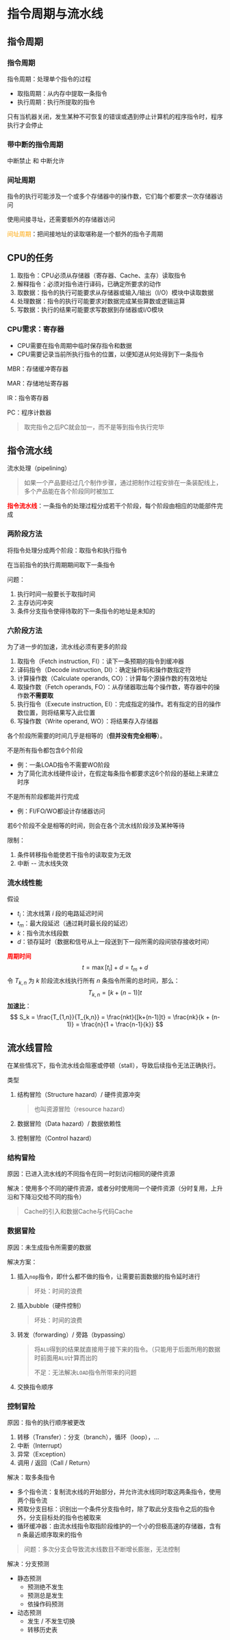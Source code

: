 # 指令周期与流水线

## 指令周期

### 指令周期

指令周期：处理单个指令的过程

* 取指周期：从内存中提取一条指令
* 执行周期：执行所提取的指令

只有当机器关闭，发生某种不可恢复的错误或遇到停止计算机的程序指令时，程序执行才会停止



### 带中断的指令周期

中断禁止 和 中断允许



### 间址周期

指令的执行可能涉及一个或多个存储器中的操作数，它们每个都要求一次存储器访问

使用间接寻址，还需要额外的存储器访问

<span style='color: orange'>间址周期</span>：把间接地址的读取堪称是一个额外的指令子周期



## CPU的任务

1. 取指令：CPU必须从存储器（寄存器、Cache、主存）读取指令
2. 解释指令：必须对指令进行译码，已确定所要求的动作
3. 取数据：指令的执行可能要求从存储器或输入/输出（I/O）模块中读取数据
4. 处理数据：指令的执行可能要求对数据完成某些算数或逻辑运算
5. 写数据：执行的结果可能要求写数据到存储器或I/O模块



### CPU需求：寄存器

* CPU需要在指令周期中临时保存指令和数据
* CPU需要记录当前所执行指令的位置，以便知道从何处得到下一条指令

MBR：存储缓冲寄存器

MAR：存储地址寄存器

IR：指令寄存器

PC：程序计数器

> 取完指令之后PC就会加一，而不是等到指令执行完毕



## 指令流水线

流水处理（pipelining）

> 如果一个产品要经过几个制作步骤，通过把制作过程安排在一条装配线上，多个产品能在各个阶段同时被加工

<span style='color: red'>**指令流水线**</span>：一条指令的处理过程分成若干个阶段，每个阶段由相应的功能部件完成



### 两阶段方法

将指令处理分成两个阶段：取指令和执行指令

在当前指令的执行周期期间取下一条指令

问题：

1. 执行时间一般要长于取指时间
2. 主存访问冲突
3. 条件分支指令使得待取的下一条指令的地址是未知的



### 六阶段方法

为了进一步的加速，流水线必须有更多的阶段

1. 取指令（Fetch instruction, FI）：读下一条预期的指令到缓冲器
2. 译码指令（Decode instruction, DI）：确定操作码和操作数指定符
2. 计算操作数（Calculate operands, CO）：计算每个源操作数的有效地址
2. 取操作数（Fetch operands, FO）：从存储器取出每个操作数，寄存器中的操作数**不需要取**
2. 执行指令（Execute instruction, EI）：完成指定的操作。若有指定的目的操作数位置，则将结果写入此位置
2. 写操作数（Write operand, WO）：将结果存入存储器

各个阶段所需要的时间几乎是相等的（**但并没有完全相等**）。



不是所有指令都包含6个阶段

* 例：一条LOAD指令不需要WO阶段
* 为了简化流水线硬件设计，在假定每条指令都要求这6个阶段的基础上来建立时序

不是所有阶段都能并行完成

* 例：FI/FO/WO都设计存储器访问

若6个阶段不全是相等的时间，则会在各个流水线阶段涉及某种等待

限制：

1. 条件转移指令能使若干指令的读取变为无效
2. 中断 -- 流水线失效



### 流水线性能

假设

* $t_i$：流水线第 $i$ 段的电路延迟时间
* $t_m$：最大段延迟（通过耗时最长段的延迟）
* $k$：指令流水线段数
* $d$：锁存延时（数据和信号从上一段送到下一段所需的段间锁存接收时间）

<span style='color: red'>**周期时间**</span>
$$
t = \max[t_i] + d = t_m + d
$$
令 $T_{k, n}$ 为 $k$ 阶段流水线执行所有 $n$ 条指令所需的总时间，那么：
$$
T_{k,n} = [k+(n-1)]t
$$
**加速比**：
$$
S_k = \frac{T_{1,n}}{T_{k,n}} = \frac{nkt}{[k+(n-1)]t} = \frac{nk}{k + (n-1)} = \frac{n}{1 + \frac{n-1}{k}}
$$

## 流水线冒险

在某些情况下，指令流水线会阻塞或停顿（stall），导致后续指令无法正确执行。

类型

1. 结构冒险（Structure hazard）/ 硬件资源冲突

	> 也叫资源冒险（resource hazard）

2. 数据冒险（Data hazard）/ 数据依赖性

3. 控制冒险（Control hazard）



### 结构冒险

原因：已进入流水线的不同指令在同一时刻访问相同的硬件资源

解决：使用多个不同的硬件资源，或者分时使用同一个硬件资源（分时复用，上升沿和下降沿交给不同的指令）

> Cache的引入和数据Cache与代码Cache



### 数据冒险

原因：未生成指令所需要的数据

解决方案：

1. 插入`nop`指令，即什么都不做的指令，让需要前面数据的指令延时进行

	> 坏处：时间的浪费

2. 插入bubble（硬件控制）

	> 坏处：时间的浪费

3. 转发（forwarding）/ 旁路（bypassing）

	> 将`ALU`得到的结果就直接用于接下来的指令。（只能用于后面所用的数据时前面用`ALU`计算而出的
	>
	> 不足：无法解决`LOAD`指令所带来的问题

4. 交换指令顺序



### 控制冒险

原因：指令的执行顺序被更改

1. 转移（Transfer）：分支（branch），循环（loop），...
2. 中断（Interrupt）
3. 异常（Exception）
4. 调用 / 返回（Call / Return）

解决：取多条指令

* 多个指令流：复制流水线的开始部分，并允许流水线同时取这两条指令，使用两个指令流
* 预取分支目标：识别出一个条件分支指令时，除了取此分支指令之后的指令外，分支目标处的指令也被取来
* 循环缓冲器：由流水线指令取指阶段维护的一个小的但极高速的存储器，含有 n 条最近顺序取来的指令

> 问题：多次分支会导致流水线数目不断增长膨胀，无法控制

解决：分支预测

* 静态预测
	* 预测绝不发生
	* 预测总是发生
	* 依操作码预测
* 动态预测
	* 发生 / 不发生切换
	* 转移历史表
